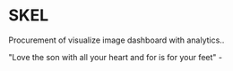 # SKEL
Procurement of visualize image dashboard with analytics..


"Love the son with all your heart and for is for your feet" -

